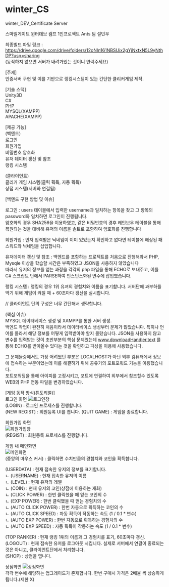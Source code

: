 # winter_CS  
winter_DEV_Certificate Server  



스마일게이트 윈터데브 캠프 1인프로젝트  Ants 팀 설민우

최종빌드 파일 링크 :  https://drive.google.com/drive/folders/12oNIn161NBSUix2gYjNxtxN5L9yNthDP?usp=sharing  
(동작하지 않으면 서버가 내려가있는 것이니 연락주세요)  

[주제]  
인증서버 구현 및 이를 기반으로 랭킹시스탬이 있는 간단한 클리커게임 제작.  

[기술 스택]  
Unity3D  
C#  
PHP  
MYSQL(XAMPP)  
APACHE(XAMPP)  



[제공 기능]  
(백엔드)  
로그인  
회원가입  
비밀번호 암호화  
유저 데이터 갱신 및 참조  
랭킹 시스템  

(클라이언트)  
클리커 게임 시스템(클릭 획득, 자동 획득)  
상점 시스템(서버와 연결됨)  


[백엔드 구현 방법 및 이슈]  

로그인 :  users 테이블에서  입력한 username과 일치하는 항목을 찾고 그 항목의 password와 일치하면 로그인이 진행됩니다.  
암호화의 경우 SHA256을 이용하였고, 같은 비밀번호의 경후 레인보우 테이블을 통해 복원되는 것을 대비해 유저의 이름을 솔트로 포함하여 암호화를 진행합니다  
  
회원가입 : 먼저 입력받은 닉네임이 이미 있었는지 확인하고 없다면 테이블에 해싱된 패스워드와 닉네임을 삽입합니다.  

유저데이터 갱신 및 참조 : 백엔드를 포함하는 프로젝트를 처음으로 진행해봐서 PHP, Mysqle 이상을 학습할 시간은 부족하였고 JSON을 사용하지 않았습니다  
따라서 유저의 정보를 얻는 과정을 각각의 php 파일을 통해 ECHO로 보내주고, 이를 C# 스크립트 단에서 PARSE하여 인스턴스화된 변수에 삽입했습니다.  

랭킹 시스탬 : 랭킹의 경우 1위 유져의 경험치와 이름을 표기합니다. 서버단에 과부하를 막기 위해 게임이 켜질 때 + 60초마다 갱신을 실시합니다.  

// 클라이언트 단의 구성은 너무 간단해서 생략합니다.  

(핵심 이슈)  
MYSQL 데이터베이스 생성 및 XAMPP를 통한 서버 생성.  
백엔드 작업이 완전히 처음이라서 데이터베이스 생성부터 문제가 많았습니다. 특히나 언어를 몰라서 해당 정보를 어떻게 입력받아야 할지 몰랐습니다.
JSON을 사용하지 않고 변수를 입력받는 것이 초반부분의 핵심 문제였는데 www.downloadHandler.text 를 통해 ECHO를 받아올수 있다는 것을 확인하고 파싱을 이용해 사용했습니다.  
  
그 문제들중에서도 가장 어려웠던 부분은 LOCALHOST가 아닌 외부 컴퓨터에서 정보에 접속하는 부분이었는데 이를 해결하기 위해 공유기의 포트포워드 기능을 이용했습니다.  
포트포워딩을 통해 아이피를 고정시키고, 포트에 연결하여 외부에서 참조할수 있도록 WEB의 PHP 연동 파일을 변경하였습니다.  
  
  
  
[게임 동작 방식(튜토리얼)]  
로그인 화면
![로그인창](https://user-images.githubusercontent.com/54536107/208300947-b31b85f9-7fda-45ff-aa39-dc9de1846537.png)  
(LOGIN) : 로그인 프로세스를 진행합니다.  
(NEW REGIST) : 회원등록 UI를 켭니다.
(QUIT GAME) : 게임을 종료합니다.  

회원가입 화면  
![회원가입창](https://user-images.githubusercontent.com/54536107/208301036-5e4b0402-fc4b-4e7e-a212-8feed532a5f8.png)  
(REGIST) : 회원등록 프로세스를 진행합니다.  

게임 내 메인화면  
![메인화면](https://user-images.githubusercontent.com/54536107/208301058-1a973197-bed8-4847-937d-98e421f138bf.png)  
(중앙의 마우스 커서) : 클릭하면 수치만큼의 경험치와 코인을 획득합니다.  

(USERDATA) : 현재 접속한 유저의 정보를 표기합니다.  
ㄴ (USERNAME) : 현재 접속한 유저의 이름  
ㄴ (LEVEL) : 현재 유저의 레벨  
ㄴ (COIN) : 현재 유저의 코인(상점에 이용하는 재화)  
ㄴ (CLICK POWER) : 한번 클릭했을 때 얻는 코인의 수  
ㄴ (EXP POWER) : 한번 클릭했을 때 얻는 경험치의 수  
ㄴ (AUTO CLICK POWER) : 한번 자동으로 획득하는 코인의 수  
ㄴ (AUTO CLICK SPEED) : 자동 획득이 작동하는 속도 (1 / 0.1 * 변수)  
ㄴ (AUTO EXP POWER) : 한번 자동으로 획득하는 경험치의 수  
ㄴ (AUTO EXP SPEED) : 자동 획득이 작동하는 속도 (1 / 0.1 * 변수)  

(TOP RANKER) : 현재 랭킹 1위의 이름과 그 경험치를 표기, 60초마다 갱신.  
(LOGOUT) : 현재 접속한 유저를 로그아웃 시킵니다. 실제로 서버에서 연결이 종료되는것은 아니고, 클라이언트단에서 처리합니다.  
(SHOP) : 상점을 엽니다.  
  
상점화면
![상점화면](https://user-images.githubusercontent.com/54536107/208301368-2afd7267-d219-4aec-a962-1facc9f3aa1b.png)  
각각 변수에 해당하는 업그레이드가 존재합니다. 한번 구매시 가격은 2배율 씩 상승하게 됩니다.(제한 X)


